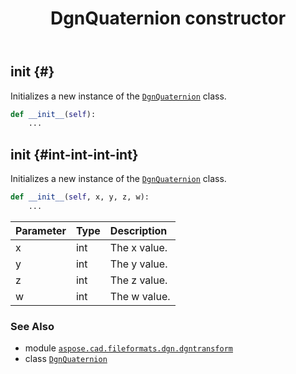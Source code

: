 ﻿---
title: DgnQuaternion constructor
second_title: Aspose.CAD for Python via .NET API References
description: 
type: docs
weight: 10
url: /python-net/aspose.cad.fileformats.dgn.dgntransform/dgnquaternion/__init__/
is_root: false
---

## __init__ {#}

Initializes a new instance of the [`DgnQuaternion`](/cad/python-net/aspose.cad.fileformats.dgn.dgntransform/dgnquaternion) class.



```python
def __init__(self):
    ...
```




## __init__ {#int-int-int-int}

Initializes a new instance of the [`DgnQuaternion`](/cad/python-net/aspose.cad.fileformats.dgn.dgntransform/dgnquaternion) class.



```python
def __init__(self, x, y, z, w):
    ...
```


| Parameter | Type | Description |
| :- | :- | :- |
| x | int | The x value. |
| y | int | The y value. |
| z | int | The z value. |
| w | int | The w value. |



### See Also
* module [`aspose.cad.fileformats.dgn.dgntransform`](../../)
* class [`DgnQuaternion`](/cad/python-net/aspose.cad.fileformats.dgn.dgntransform/dgnquaternion)
